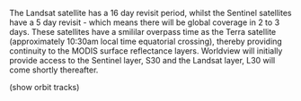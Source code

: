 The Landsat satellite has a 16 day revisit period, whilst the Sentinel satellites have a 5 day revisit - which means there will be global coverage in 2 to 3 days. These satellites have a smililar overpass time as the Terra satellite (approximately 10:30am local time equatorial crossing), thereby providing continuity to the MODIS surface reflectance layers. Worldview will initially provide access to the Sentinel layer, S30 and the Landsat layer, L30 will come shortly thereafter.


 (show orbit tracks)